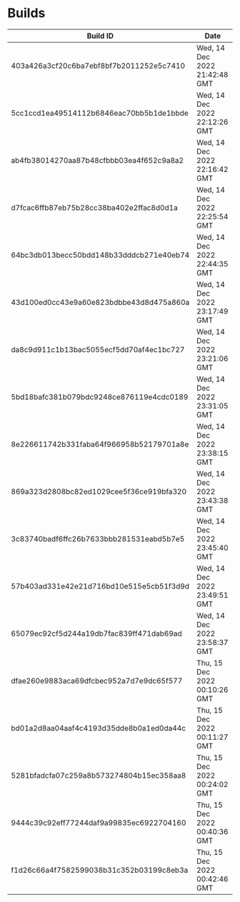# Builds

| Build ID | Date |
|----------|------|
| 403a426a3cf20c6ba7ebf8bf7b2011252e5c7410 | Wed, 14 Dec 2022 21:42:48 GMT |
| 5cc1ccd1ea49514112b6846eac70bb5b1de1bbde | Wed, 14 Dec 2022 22:12:26 GMT |
| ab4fb38014270aa87b48cfbbb03ea4f652c9a8a2 | Wed, 14 Dec 2022 22:16:42 GMT |
| d7fcac6ffb87eb75b28cc38ba402e2ffac8d0d1a | Wed, 14 Dec 2022 22:25:54 GMT |
| 64bc3db013becc50bdd148b33dddcb271e40eb74 | Wed, 14 Dec 2022 22:44:35 GMT |
| 43d100ed0cc43e9a60e823bdbbe43d8d475a860a | Wed, 14 Dec 2022 23:17:49 GMT |
| da8c9d911c1b13bac5055ecf5dd70af4ec1bc727 | Wed, 14 Dec 2022 23:21:06 GMT |
| 5bd18bafc381b079bdc9248ce876119e4cdc0189 | Wed, 14 Dec 2022 23:31:05 GMT |
| 8e226611742b331faba64f966958b52179701a8e | Wed, 14 Dec 2022 23:38:15 GMT |
| 869a323d2808bc82ed1029cee5f36ce919bfa320 | Wed, 14 Dec 2022 23:43:38 GMT |
| 3c83740badf6ffc26b7633bbb281531eabd5b7e5 | Wed, 14 Dec 2022 23:45:40 GMT |
| 57b403ad331e42e21d716bd10e515e5cb51f3d9d | Wed, 14 Dec 2022 23:49:51 GMT |
| 65079ec92cf5d244a19db7fac839ff471dab69ad | Wed, 14 Dec 2022 23:58:37 GMT |
| dfae260e9883aca69dfcbec952a7d7e9dc65f577 | Thu, 15 Dec 2022 00:10:26 GMT |
| bd01a2d8aa04aaf4c4193d35dde8b0a1ed0da44c | Thu, 15 Dec 2022 00:11:27 GMT |
| 5281bfadcfa07c259a8b573274804b15ec358aa8 | Thu, 15 Dec 2022 00:24:02 GMT |
| 9444c39c92eff77244daf9a99835ec6922704160 | Thu, 15 Dec 2022 00:40:36 GMT |
| f1d26c66a4f7582599038b31c352b03199c8eb3a | Thu, 15 Dec 2022 00:42:46 GMT |
